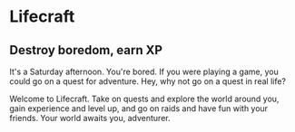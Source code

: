 Lifecraft
==========
Destroy boredom, earn XP
----------
It's a Saturday afternoon. You're bored. If you were playing a game, you could go on a quest for adventure. Hey, why not go on a quest in real life?

Welcome to Lifecraft. Take on quests and explore the world around you, gain experience and level up, and go on raids and have fun with your friends. Your world awaits you, adventurer.

